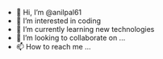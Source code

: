 - 👋 Hi, I’m @anilpal61
- 👀 I’m interested in coding 
- 🌱 I’m currently learning new technologies 
- 💞️ I’m looking to collaborate on ...
- 📫 How to reach me ...

<!---
anilpal61/anilpal61 is a ✨ special ✨ repository because its `README.md` (this file) appears on your GitHub profile.
You can click the Preview link to take a look at your changes.
--->
